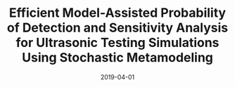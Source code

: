 ---
title: "Efficient Model-Assisted Probability of Detection and Sensitivity Analysis for Ultrasonic Testing Simulations Using Stochastic Metamodeling"
date: "2019-04-01"
authors: ["X. Du", "L. Leifsson", "W. Meeker", "P. Gurrala", "J. Song", "R. Roberts"]
publication_types: ["2"]
publication: "*ASME Journal of Nondestructive Evaluation*"
doi: "10.1115/1.4044446"
---